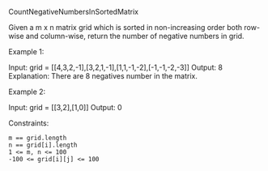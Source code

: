 CountNegativeNumbersInSortedMatrix

Given a m x n matrix grid which is sorted in non-increasing order both row-wise and column-wise, return the number of negative numbers in grid.

Example 1:

Input: grid = [[4,3,2,-1],[3,2,1,-1],[1,1,-1,-2],[-1,-1,-2,-3]]
Output: 8
Explanation: There are 8 negatives number in the matrix.

Example 2:

Input: grid = [[3,2],[1,0]]
Output: 0

Constraints:

    m == grid.length
    n == grid[i].length
    1 <= m, n <= 100
    -100 <= grid[i][j] <= 100
